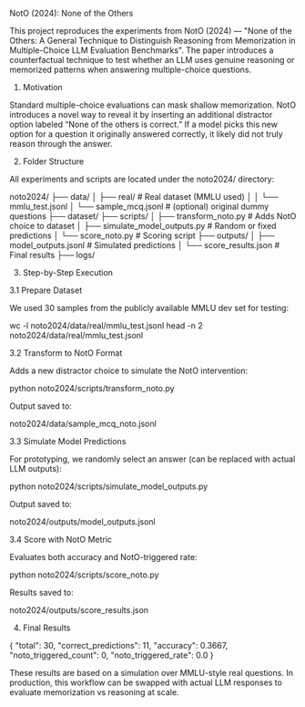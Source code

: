 NotO (2024): None of the Others

This project reproduces the experiments from NotO (2024) — "None of the Others: A General Technique to Distinguish Reasoning from Memorization in Multiple-Choice LLM Evaluation Benchmarks". The paper introduces a counterfactual technique to test whether an LLM uses genuine reasoning or memorized patterns when answering multiple-choice questions.

1. Motivation

Standard multiple-choice evaluations can mask shallow memorization. NotO introduces a novel way to reveal it by inserting an additional distractor option labeled “None of the others is correct.” If a model picks this new option for a question it originally answered correctly, it likely did not truly reason through the answer.

2. Folder Structure

All experiments and scripts are located under the noto2024/ directory:

noto2024/
├── data/
│   ├── real/                  # Real dataset (MMLU used)
│   │   └── mmlu_test.jsonl
│   └── sample_mcq.jsonl       # (optional) original dummy questions
├── dataset/
├── scripts/
│   ├── transform_noto.py      # Adds NotO choice to dataset
│   ├── simulate_model_outputs.py # Random or fixed predictions
│   └── score_noto.py          # Scoring script
├── outputs/
│   ├── model_outputs.jsonl    # Simulated predictions
│   └── score_results.json     # Final results
├── logs/

3. Step-by-Step Execution

3.1 Prepare Dataset

We used 30 samples from the publicly available MMLU dev set for testing:

wc -l noto2024/data/real/mmlu_test.jsonl
head -n 2 noto2024/data/real/mmlu_test.jsonl

3.2 Transform to NotO Format

Adds a new distractor choice to simulate the NotO intervention:

python noto2024/scripts/transform_noto.py

Output saved to:

noto2024/data/sample_mcq_noto.jsonl

3.3 Simulate Model Predictions

For prototyping, we randomly select an answer (can be replaced with actual LLM outputs):

python noto2024/scripts/simulate_model_outputs.py

Output saved to:

noto2024/outputs/model_outputs.jsonl

3.4 Score with NotO Metric

Evaluates both accuracy and NotO-triggered rate:

python noto2024/scripts/score_noto.py

Results saved to:

noto2024/outputs/score_results.json

4. Final Results

{
  "total": 30,
  "correct_predictions": 11,
  "accuracy": 0.3667,
  "noto_triggered_count": 0,
  "noto_triggered_rate": 0.0
}

These results are based on a simulation over MMLU-style real questions. In production, this workflow can be swapped with actual LLM responses to evaluate memorization vs reasoning at scale.